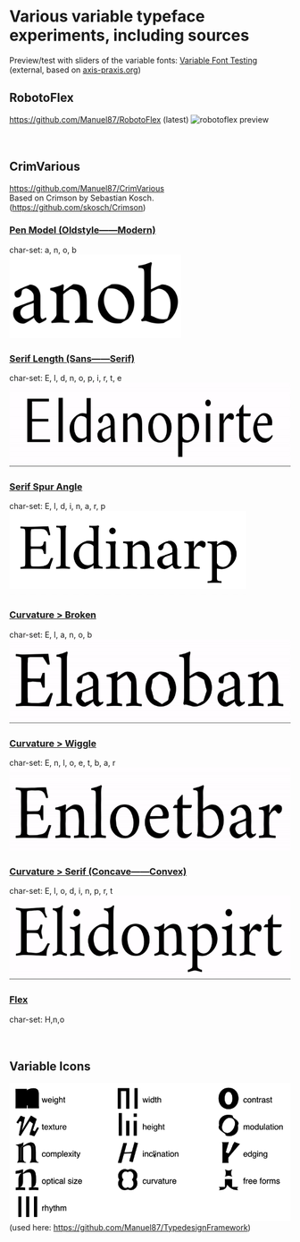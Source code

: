 # Various variable typeface experiments, including sources
Preview/test with sliders of the variable fonts: [Variable Font Testing](http:vongebhardi.de/clients/google/variable-font-testing/) (external, based on [axis-praxis.org](http://axis-praxis.org))

## RobotoFlex
https://github.com/Manuel87/RobotoFlex (latest)
![robotoflex preview](https://github.com/Manuel87/RobotoFlex/raw/master/README_media/Preview.gif)
<br/>
<br/>
<br/>
## CrimVarious
https://github.com/Manuel87/CrimVarious 
<br/>
Based on Crimson by Sebastian Kosch. (https://github.com/skosch/Crimson)

### [Pen Model (Oldstyle——Modern)](PenModel/)
char-set: a, n, o, b <br/>
<img src="README_media/Crim_PenModel-VF.gif" height="150">

### [Serif Length (Sans——Serif)](SerifLength/)
char-set: E, l, d, n, o, p, i, r, t, e <br/>
<img src="README_media/Crim_SerifLength-VF.gif" height="150">

### [Serif Spur Angle](SerifSpurAngle/)
char-set: E, l, d, i, n, a, r, p <br/>
<img src="README_media/Crim_SerifSpurAngle-VF.gif" height="150">

### [Curvature > Broken](CurvatureBroken/)
char-set: E, l, a, n, o, b <br/>
<img src="README_media/Crim_CurvatureBroken-VF.gif" height="150">

### [Curvature > Wiggle](CurvatureWiggle/)
char-set: E, n, l, o, e, t, b, a, r <br/>
<img src="README_media/Crim_CurvatureWiggle-VF.gif" height="150">

### [Curvature > Serif (Concave——Convex)](CurvatureSerifConcave)
char-set: E, l, o, d, i, n, p, r, t <br/>
<img src="README_media/Crim_CurvatureSerifConcave-VF.gif" height="150">

### [Flex](CrimVarious/Flex/)
char-set: H,n,o
<br/>
<br/>
<br/>
## Variable Icons
![top level type variables](README_media/type-variables.gif)
(used here: https://github.com/Manuel87/TypedesignFramework)
